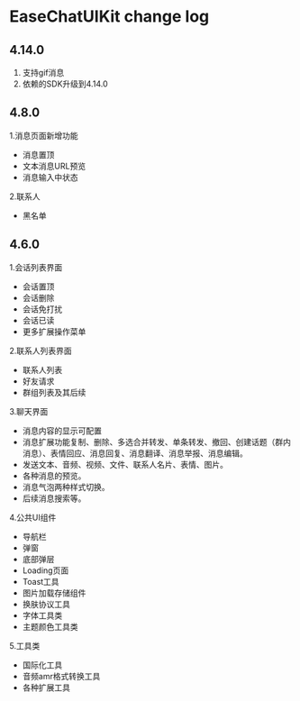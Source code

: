 # EaseChatUIKit change log
## 4.14.0
1. 支持gif消息
2. 依赖的SDK升级到4.14.0

## 4.8.0
1.消息页面新增功能
- 消息置顶
- 文本消息URL预览
- 消息输入中状态

2.联系人
- 黑名单

## 4.6.0

1.会话列表界面
- 会话置顶
- 会话删除
- 会话免打扰
- 会话已读
- 更多扩展操作菜单

2.联系人列表界面
- 联系人列表
- 好友请求
- 群组列表及其后续

3.聊天界面

- 消息内容的显示可配置
- 消息扩展功能复制、删除、多选合并转发、单条转发、撤回、创建话题（群内消息）、表情回应、消息回复、消息翻译、消息举报、消息编辑。
- 发送文本、音频、视频、文件、联系人名片、表情、图片。
- 各种消息的预览。
- 消息气泡两种样式切换。
- 后续消息搜索等。

4.公共UI组件
- 导航栏
- 弹窗
- 底部弹层
- Loading页面
- Toast工具
- 图片加载存储组件
- 换肤协议工具
- 字体工具类
- 主题颜色工具类

5.工具类
- 国际化工具
- 音频amr格式转换工具
- 各种扩展工具

